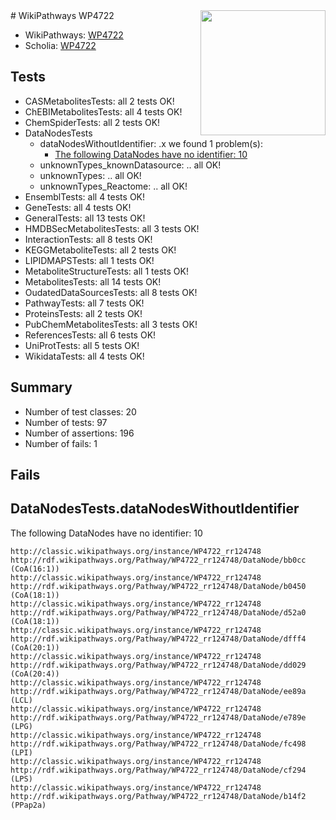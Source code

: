 <img style="float: right; width: 200px" src="https://upload.wikimedia.org/wikipedia/commons/thumb/8/83/Wplogo_with_text_500.png/640px-Wplogo_with_text_500.png" />
# WikiPathways WP4722

* WikiPathways: [WP4722](https://wikipathways.org/pathways/WP4722)
* Scholia: [WP4722](https://scholia.toolforge.org/wikipathways/WP4722)
## Tests
* CASMetabolitesTests: all 2 tests OK!
* ChEBIMetabolitesTests: all 4 tests OK!
* ChemSpiderTests: all 2 tests OK!
* DataNodesTests
    * dataNodesWithoutIdentifier: .x we found 1 problem(s):
        * [The following DataNodes have no identifier: 10](#8792c490)
    * unknownTypes_knownDatasource: .. all OK!
    * unknownTypes: .. all OK!
    * unknownTypes_Reactome: .. all OK!
* EnsemblTests: all 4 tests OK!
* GeneTests: all 4 tests OK!
* GeneralTests: all 13 tests OK!
* HMDBSecMetabolitesTests: all 3 tests OK!
* InteractionTests: all 8 tests OK!
* KEGGMetaboliteTests: all 2 tests OK!
* LIPIDMAPSTests: all 1 tests OK!
* MetaboliteStructureTests: all 1 tests OK!
* MetabolitesTests: all 14 tests OK!
* OudatedDataSourcesTests: all 8 tests OK!
* PathwayTests: all 7 tests OK!
* ProteinsTests: all 2 tests OK!
* PubChemMetabolitesTests: all 3 tests OK!
* ReferencesTests: all 6 tests OK!
* UniProtTests: all 5 tests OK!
* WikidataTests: all 4 tests OK!


## Summary

* Number of test classes: 20
* Number of tests: 97
* Number of assertions: 196
* Number of fails: 1

## Fails

<a name="8792c490" />

## DataNodesTests.dataNodesWithoutIdentifier

The following DataNodes have no identifier: 10
```
http://classic.wikipathways.org/instance/WP4722_rr124748 http://rdf.wikipathways.org/Pathway/WP4722_rr124748/DataNode/bb0cc (CoA(16:1))
http://classic.wikipathways.org/instance/WP4722_rr124748 http://rdf.wikipathways.org/Pathway/WP4722_rr124748/DataNode/b0450 (CoA(18:1))
http://classic.wikipathways.org/instance/WP4722_rr124748 http://rdf.wikipathways.org/Pathway/WP4722_rr124748/DataNode/d52a0 (CoA(18:1))
http://classic.wikipathways.org/instance/WP4722_rr124748 http://rdf.wikipathways.org/Pathway/WP4722_rr124748/DataNode/dfff4 (CoA(20:1))
http://classic.wikipathways.org/instance/WP4722_rr124748 http://rdf.wikipathways.org/Pathway/WP4722_rr124748/DataNode/dd029 (CoA(20:4))
http://classic.wikipathways.org/instance/WP4722_rr124748 http://rdf.wikipathways.org/Pathway/WP4722_rr124748/DataNode/ee89a (LCL)
http://classic.wikipathways.org/instance/WP4722_rr124748 http://rdf.wikipathways.org/Pathway/WP4722_rr124748/DataNode/e789e (LPG)
http://classic.wikipathways.org/instance/WP4722_rr124748 http://rdf.wikipathways.org/Pathway/WP4722_rr124748/DataNode/fc498 (LPI)
http://classic.wikipathways.org/instance/WP4722_rr124748 http://rdf.wikipathways.org/Pathway/WP4722_rr124748/DataNode/cf294 (LPS)
http://classic.wikipathways.org/instance/WP4722_rr124748 http://rdf.wikipathways.org/Pathway/WP4722_rr124748/DataNode/b14f2 (PPap2a)
```

